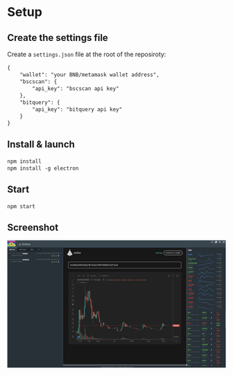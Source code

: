 # Setup

## Create the settings file

Create a `settings.json` file at the root of the reposiroty:

    {
        "wallet": "your BNB/metamask wallet address",
        "bscscan": {
            "api_key": "bscscan api key"
        },
        "bitquery": {
            "api_key": "bitquery api key"
        }
    }

## Install & launch

    npm install
    npm install -g electron

## Start

    npm start

## Screenshot

![Screenshot](https://github.com/26medias/shitfolio/blob/main/screenshot.png?raw=true)
